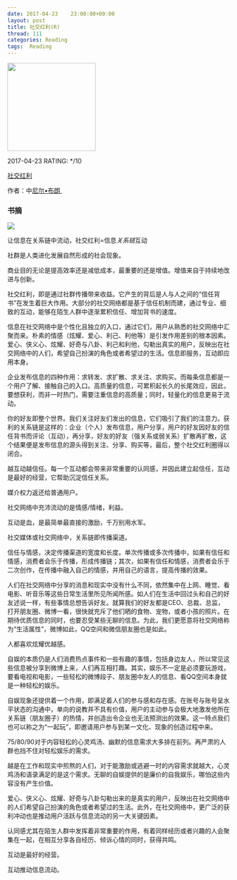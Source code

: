 ```yaml
---
date: 2017-04-23    23:00:00+00:00
layout: post
title: 社交红利(R)
thread: 111
categories: Reading
tags:  Reading
---
```










<img src="https://images-cn.ssl-images-amazon.com/images/I/51hxIIZhTiL.jpg" width="200" />

2017-04-23 RATING:  \*/10

[社交红利][1]

作者：中[尼尔•布朗 ][2]

### 书摘

![][image-1]

让信息在关系链中流动，社交红利=信息*关系链*互动

社群是人类进化发展自然形成的社会现象。

商业目的无论是提高效率还是减低成本，最重要的还是增值。增值来自于持续地改进与创新。

社交红利，即是通过社群传播带来收益。它产生的背后是人与人之间的“信任背书”在发生着巨大作用。大部分的社交网络都是基于信任机制而建，通过专业、细致的互动，能够在陌生人群中逐渐累积信任、增加背书的速度。

信息在社交网络中是个性化且独立的入口，通过它们，用户从熟悉的社交网络中汇聚而来。朴素的情感（炫耀、爱心、利己、利他等）是引发作用差别的根本因素。爱心、侠义心、炫耀、好奇与八卦、利己和利他，勾勒出真实的用户，反映出在社交网络中的人们，希望自己扮演的角色或者希望过的生活。信息即服务，互动即应用本身。

企业发布信息的四种作用：求转发、求扩散、求关注、求购买。而每条信息都是一个用户了解、接触自己的入口。高质量的信息，可累积起长久的长尾效应，因此，要想获利，而非一时热门，需要注重信息的高质量；同时，轻量化的信息更易于流动。

你的好友即整个世界。我们关注好友们发出的信息，它们吸引了我们的注意力。获利的关系链是这样的：企业（个人）发布信息，用户分享，用户的好友因好友的信任背书而评论（互动），再分享，好友的好友（强关系或弱关系）扩散再扩散，这个结果便是发布信息的源头得到关注、分享、购买等，最后，整个社交红利圈得以闭合。

越互动越信任。每一个互动都会带来非常重要的认同感，并因此建立起信任，互动是最好的经营，它帮助沉淀信任关系。

媒介权力返还给普通用户。

社交网络中充沛流动的是情感/情绪，利益。

互动是血，是最简单最直接的激励，千万别用水军。﻿

社交媒体或社交网络中，关系链即传播渠道。﻿﻿

信任与情感，决定传播渠道的宽度和长度。﻿单次传播或多次传播中，如果有信任和情感，消费者会乐于传播，形成传播链；其次，如果有信任和情感，消费者会乐于二次创作，在传播中融入自己的情感，并用自己的语言，提高传播的效果。﻿

人们在社交网络中分享的消息和现实中没有什么不同，依然集中在上网、睡觉、看电影、听音乐等这些日常生活里所见所闻所感。如人们在生活中回过头和自己的好友述说一样，有些事情总想告诉好友。就算我们的好友都是CEO、总裁、总监，打开朋友圈、微博一看，很快就充斥了他们晒的食物、宠物，或者小孩的照片。在期待优质信息的同时，也要忍受某些无聊的信息。为此，我们更愿意将社交网络称为“生活属性”，微博如此，QQ空间和微信朋友圈也是如此。

人都喜欢炫耀优越感。

自娱的本质仍是人们消费热点事件和一些有趣的事情，包括身边友人，所以常见这些信息被分享到微博上来，人们再互相打趣。其实，娱乐不一定是必须要玩游戏，要看电视和电影，一些轻松的微博段子、朋友圈中友人的信息、看QQ空间本身就是一种轻松的娱乐。

自娱现象还提供着一个作用，即满足着人们的参与感和存在感。在账号与账号呈水平状态的沟通中，单向的说教并不具有价值，用户的主动参与会极大地激发他所在关系链（朋友圈子）的热情，并创造出令企业也无法预测出的效果。这一特点我们也可以称之为“一起玩”，即邀请用户参与到某一文化、现象的创造过程中来。

75/80/90对于内容轻松的心灵鸡汤、幽默的信息需求大多排在前列。再严肃的人群也挡不住对轻松娱乐的需求。

越是在工作和现实中煎熬的人们，对于能激励或逃避一时的内容需求就越大，心灵鸡汤和语录满足的是这个需求。无聊的自娱提供的是廉价的自我娱乐，哪怕这些内容没有产生价值。

爱心、侠义心、炫耀、好奇与八卦勾勒出来的是真实的用户，反映出在社交网络中的人们希望自己扮演的角色或者希望过的生活。此外，在社交网络中，更广泛的获利冲动也是推动用户活跃与信息流动的另一大关键因素。

认同感尤其在陌生人群中发挥着非常重要的作用，有着同样经历或者兴趣的人会聚集在一起，在相互分享各自经历、倾诉心情的同时，获得共鸣。

互动是最好的经营。

互动推动信息流动。







[1]:	https://www.amazon.cn/%E5%9B%BE%E4%B9%A6/dp/B00E5YZOFI
[2]:	%E5%BE%90%E5%BF%97%E6%96%8C

[image-1]:	/images/%E7%A4%BE%E4%BA%A4%E7%BA%A2%E5%88%A9.png